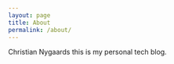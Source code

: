 ```yaml
---
layout: page
title: About
permalink: /about/
---
```


Christian Nygaards this is my personal tech blog. 
